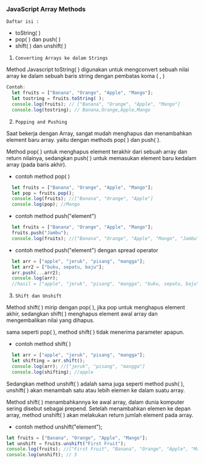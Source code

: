 ### JavaScript Array Methods

`Daftar isi :` 
- toString( )
- pop( ) dan push( )
- shift( ) dan unshift( )

1. `Converting Arrays ke dalam Strings`

Method Javascript toString( ) digunakan untuk mengconvert sebuah nilai array ke dalam sebuah baris string dengan pembatas koma ( , )
```js
Contoh: 
  let fruits = ["Banana", "Orange", "Apple", "Mango"];
  let tostring = fruits.toString( );
  console.log(fruits); // ["Banana", "Orange", "Apple", "Mango"]
  console.log(tostring); // Banana,Orange,Apple,Mango

```

2. `Popping and Pushing`

Saat bekerja dengan Array, sangat mudah menghapus dan menambahkan element baru array. yaitu dengan methods pop( ) dan push( ).

Method pop( ) untuk menghapus element terakhir dari sebuah array dan return nilainya, sedangkan push( ) untuk memasukan element baru kedalam array (pada baris akhir).

- contoh method pop( )
```js
  let fruits = ["Banana", "Orange", "Apple", "Mango"];
  let pop = fruits.pop();
  console.log(fruits); //["Banana", "Orange", "Apple"]
  console.log(pop); //Mango
```
- contoh method push("element")
```js
  let fruits = ["Banana", "Orange", "Apple", "Mango"];
  fruits.push("Jambu");       
  console.log(fruits); //["Banana", "Orange", "Apple", "Mango", "Jambu"]
```
- contoh method push("element") dengan spread operator
```js
  let arr = ["apple", "jeruk", "pisang", "mangga"];
  let arr2 = ["buku, sepatu, baju"];
  arr.push(...arr2);
  console.log(arr);
  //hasil = ["apple", "jeruk", "pisang", "mangga", "buku, sepatu, baju"]
```

3. `Shift dan Unshift`

Method shift( ) mirip dengan pop( ), jika pop untuk menghapus element akhir, sedangkan shift( ) menghapus element awal array dan mengembalikan nilai yang dihapus.

sama seperti pop( ), method shift( ) tidak menerima parameter apapun.

- contoh method shift( )
```js
  let arr = ["apple", "jeruk", "pisang", "mangga"];
  let shifting = arr.shift();
  console.log(arr); //["jeruk", "pisang", "mangga"]
  console.log(shifting); //apple
```
Sedangkan method unshift( ) adalah sama juga seperti method push( ), unshift( ) akan menambah satu atau lebih elemen ke dalam suatu array.

Method shift( ) menambahkannya ke awal array, dalam dunia komputer sering disebut sebagai prepend. Setelah menambahkan elemen ke depan array, method unshift( ) akan melakukan return jumlah element pada array.

- contoh method unshift("element");
```js
let fruits = ["Banana", "Orange", "Apple", "Mango"];
let unshift = fruits.unshift("First Fruit");
console.log(fruits); //["First Fruit", "Banana", "Orange", "Apple", "Mango"]
console.log(unshift); // 5
```

